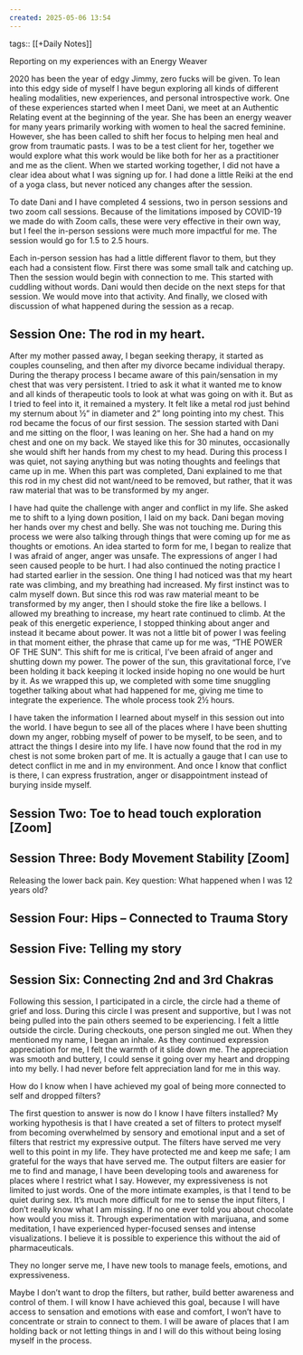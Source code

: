 ```yaml
---
created: 2025-05-06 13:54
---
```

tags:: [[+Daily Notes]]

Reporting on my experiences with an Energy Weaver

  

2020 has been the year of edgy Jimmy, zero fucks will be given. To lean into this edgy side of myself I have begun exploring all kinds of different healing modalities, new experiences, and personal introspective work. One of these experiences started when I meet Dani, we meet at an Authentic Relating event at the beginning of the year. She has been an energy weaver for many years primarily working with women to heal the sacred feminine. However, she has been called to shift her focus to helping men heal and grow from traumatic pasts. I was to be a test client for her, together we would explore what this work would be like both for her as a practitioner and me as the client. When we started working together, I did not have a clear idea about what I was signing up for. I had done a little Reiki at the end of a yoga class, but never noticed any changes after the session.

  

To date Dani and I have completed 4 sessions, two in person sessions and two zoom call sessions. Because of the limitations imposed by COVID-19 we made do with Zoom calls, these were very effective in their own way, but I feel the in-person sessions were much more impactful for me. The session would go for 1.5 to 2.5 hours.

Each in-person session has had a little different flavor to them, but they each had a consistent flow. First there was some small talk and catching up. Then the session would begin with connection to me. This started with cuddling without words. Dani would then decide on the next steps for that session. We would move into that activity. And finally, we closed with discussion of what happened during the session as a recap.

  

## Session One: The rod in my heart.

  

After my mother passed away, I began seeking therapy, it started as couples counseling, and then after my divorce became individual therapy. During the therapy process I became aware of this pain/sensation in my chest that was very persistent. I tried to ask it what it wanted me to know and all kinds of therapeutic tools to look at what was going on with it. But as I tried to feel into it, it remained a mystery. It felt like a metal rod just behind my sternum about ½” in diameter and 2” long pointing into my chest. This rod became the focus of our first session. The session started with Dani and me sitting on the floor, I was leaning on her. She had a hand on my chest and one on my back. We stayed like this for 30 minutes, occasionally she would shift her hands from my chest to my head. During this process I was quiet, not saying anything but was noting thoughts and feelings that came up in me. When this part was completed, Dani explained to me that this rod in my chest did not want/need to be removed, but rather, that it was raw material that was to be transformed by my anger.

I have had quite the challenge with anger and conflict in my life. She asked me to shift to a lying down position, I laid on my back. Dani began moving her hands over my chest and belly. She was not touching me. During this process we were also talking through things that were coming up for me as thoughts or emotions. An idea started to form for me, I began to realize that I was afraid of anger, anger was unsafe. The expressions of anger I had seen caused people to be hurt. I had also continued the noting practice I had started earlier in the session. One thing I had noticed was that my heart rate was climbing, and my breathing had increased. My first instinct was to calm myself down. But since this rod was raw material meant to be transformed by my anger, then I should stoke the fire like a bellows. I allowed my breathing to increase, my heart rate continued to climb. At the peak of this energetic experience, I stopped thinking about anger and instead it became about power. It was not a little bit of power I was feeling in that moment either, the phrase that came up for me was, “THE POWER OF THE SUN”. This shift for me is critical, I’ve been afraid of anger and shutting down my power. The power of the sun, this gravitational force, I’ve been holding it back keeping it locked inside hoping no one would be hurt by it. As we wrapped this up, we completed with some time snuggling together talking about what had happened for me, giving me time to integrate the experience. The whole process took 2½ hours.

  

I have taken the information I learned about myself in this session out into the world. I have begun to see all of the places where I have been shutting down my anger, robbing myself of power to be myself, to be seen, and to attract the things I desire into my life. I have now found that the rod in my chest is not some broken part of me. It is actually a gauge that I can use to detect conflict in me and in my environment. And once I know that conflict is there, I can express frustration, anger or disappointment instead of burying inside myself.

##   

## Session Two: Toe to head touch exploration [Zoom]

  

## Session Three: Body Movement Stability [Zoom]

  

Releasing the lower back pain. Key question: What happened when I was 12 years old?

  

  

## Session Four: Hips – Connected to Trauma Story

  

## Session Five: Telling my story

  

## Session Six: Connecting 2nd and 3rd Chakras

  

Following this session, I participated in a circle, the circle had a theme of grief and loss. During this circle I was present and supportive, but I was not being pulled into the pain others seemed to be experiencing. I felt a little outside the circle. During checkouts, one person singled me out. When they mentioned my name, I began an inhale. As they continued expression appreciation for me, I felt the warmth of it slide down me. The appreciation was smooth and buttery, I could sense it going over my heart and dropping into my belly. I had never before felt appreciation land for me in this way.

  

  

  

How do I know when I have achieved my goal of being more connected to self and dropped filters?

  

The first question to answer is now do I know I have filters installed? My working hypothesis is that I have created a set of filters to protect myself from becoming overwhelmed by sensory and emotional input and a set of filters that restrict my expressive output. The filters have served me very well to this point in my life. They have protected me and keep me safe; I am grateful for the ways that have served me. The output filters are easier for me to find and manage, I have been developing tools and awareness for places where I restrict what I say. However, my expressiveness is not limited to just words. One of the more intimate examples, is that I tend to be quiet during sex. It’s much more difficult for me to sense the input filters, I don’t really know what I am missing. If no one ever told you about chocolate how would you miss it. Through experimentation with marijuana, and some meditation, I have experienced hyper-focused senses and intense visualizations. I believe it is possible to experience this without the aid of pharmaceuticals.

  

They no longer serve me, I have new tools to manage feels, emotions, and expressiveness.

  

Maybe I don’t want to drop the filters, but rather, build better awareness and control of them. I will know I have achieved this goal, because I will have access to sensation and emotions with ease and comfort, I won’t have to concentrate or strain to connect to them. I will be aware of places that I am holding back or not letting things in and I will do this without being losing myself in the process.